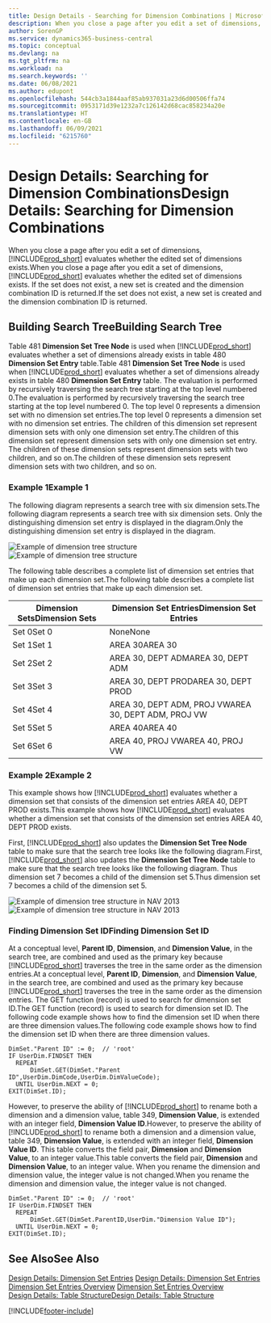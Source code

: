 ```yaml
---
title: Design Details - Searching for Dimension Combinations | Microsoft Docs
description: When you close a page after you edit a set of dimensions, Business Central evaluates whether the edited set of dimensions exists. If the set does not exist, a new set is created and the dimension combination ID is returned.
author: SorenGP
ms.service: dynamics365-business-central
ms.topic: conceptual
ms.devlang: na
ms.tgt_pltfrm: na
ms.workload: na
ms.search.keywords: ''
ms.date: 06/08/2021
ms.author: edupont
ms.openlocfilehash: 544cb3a1844aaf85ab937031a23d6d00506ffa74
ms.sourcegitcommit: 0953171d39e1232a7c126142d68cac858234a20e
ms.translationtype: HT
ms.contentlocale: en-GB
ms.lasthandoff: 06/09/2021
ms.locfileid: "6215760"
---
```

# <a name="design-details-searching-for-dimension-combinations"></a><span data-ttu-id="4893c-104">Design Details: Searching for Dimension Combinations</span><span class="sxs-lookup"><span data-stu-id="4893c-104">Design Details: Searching for Dimension Combinations</span></span>
<span data-ttu-id="4893c-105">When you close a page after you edit a set of dimensions, [!INCLUDE[prod_short](includes/prod_short.md)] evaluates whether the edited set of dimensions exists.</span><span class="sxs-lookup"><span data-stu-id="4893c-105">When you close a page after you edit a set of dimensions, [!INCLUDE[prod_short](includes/prod_short.md)] evaluates whether the edited set of dimensions exists.</span></span> <span data-ttu-id="4893c-106">If the set does not exist, a new set is created and the dimension combination ID is returned.</span><span class="sxs-lookup"><span data-stu-id="4893c-106">If the set does not exist, a new set is created and the dimension combination ID is returned.</span></span>  

## <a name="building-search-tree"></a><span data-ttu-id="4893c-107">Building Search Tree</span><span class="sxs-lookup"><span data-stu-id="4893c-107">Building Search Tree</span></span>  
 <span data-ttu-id="4893c-108">Table 481 **Dimension Set Tree Node** is used when [!INCLUDE[prod_short](includes/prod_short.md)] evaluates whether a set of dimensions already exists in table 480 **Dimension Set Entry** table.</span><span class="sxs-lookup"><span data-stu-id="4893c-108">Table 481 **Dimension Set Tree Node** is used when [!INCLUDE[prod_short](includes/prod_short.md)] evaluates whether a set of dimensions already exists in table 480 **Dimension Set Entry** table.</span></span> <span data-ttu-id="4893c-109">The evaluation is performed by recursively traversing the search tree starting at the top level numbered 0.</span><span class="sxs-lookup"><span data-stu-id="4893c-109">The evaluation is performed by recursively traversing the search tree starting at the top level numbered 0.</span></span> <span data-ttu-id="4893c-110">The top level 0 represents a dimension set with no dimension set entries.</span><span class="sxs-lookup"><span data-stu-id="4893c-110">The top level 0 represents a dimension set with no dimension set entries.</span></span> <span data-ttu-id="4893c-111">The children of this dimension set represent dimension sets with only one dimension set entry.</span><span class="sxs-lookup"><span data-stu-id="4893c-111">The children of this dimension set represent dimension sets with only one dimension set entry.</span></span> <span data-ttu-id="4893c-112">The children of these dimension sets represent dimension sets with two children, and so on.</span><span class="sxs-lookup"><span data-stu-id="4893c-112">The children of these dimension sets represent dimension sets with two children, and so on.</span></span>  

### <a name="example-1"></a><span data-ttu-id="4893c-113">Example 1</span><span class="sxs-lookup"><span data-stu-id="4893c-113">Example 1</span></span>  
 <span data-ttu-id="4893c-114">The following diagram represents a search tree with six dimension sets.</span><span class="sxs-lookup"><span data-stu-id="4893c-114">The following diagram represents a search tree with six dimension sets.</span></span> <span data-ttu-id="4893c-115">Only the distinguishing dimension set entry is displayed in the diagram.</span><span class="sxs-lookup"><span data-stu-id="4893c-115">Only the distinguishing dimension set entry is displayed in the diagram.</span></span>  

 <span data-ttu-id="4893c-116">![Example of dimension tree structure](media/nav2013_dimension_tree.png "Example of dimension tree structure")</span><span class="sxs-lookup"><span data-stu-id="4893c-116">![Example of dimension tree structure](media/nav2013_dimension_tree.png "Example of dimension tree structure")</span></span>  

 <span data-ttu-id="4893c-117">The following table describes a complete list of dimension set entries that make up each dimension set.</span><span class="sxs-lookup"><span data-stu-id="4893c-117">The following table describes a complete list of dimension set entries that make up each dimension set.</span></span>  

|<span data-ttu-id="4893c-118">Dimension Sets</span><span class="sxs-lookup"><span data-stu-id="4893c-118">Dimension Sets</span></span>|<span data-ttu-id="4893c-119">Dimension Set Entries</span><span class="sxs-lookup"><span data-stu-id="4893c-119">Dimension Set Entries</span></span>|  
|--------------------|---------------------------|  
|<span data-ttu-id="4893c-120">Set 0</span><span class="sxs-lookup"><span data-stu-id="4893c-120">Set 0</span></span>|<span data-ttu-id="4893c-121">None</span><span class="sxs-lookup"><span data-stu-id="4893c-121">None</span></span>|  
|<span data-ttu-id="4893c-122">Set 1</span><span class="sxs-lookup"><span data-stu-id="4893c-122">Set 1</span></span>|<span data-ttu-id="4893c-123">AREA 30</span><span class="sxs-lookup"><span data-stu-id="4893c-123">AREA 30</span></span>|  
|<span data-ttu-id="4893c-124">Set 2</span><span class="sxs-lookup"><span data-stu-id="4893c-124">Set 2</span></span>|<span data-ttu-id="4893c-125">AREA 30, DEPT ADM</span><span class="sxs-lookup"><span data-stu-id="4893c-125">AREA 30, DEPT ADM</span></span>|  
|<span data-ttu-id="4893c-126">Set 3</span><span class="sxs-lookup"><span data-stu-id="4893c-126">Set 3</span></span>|<span data-ttu-id="4893c-127">AREA 30, DEPT PROD</span><span class="sxs-lookup"><span data-stu-id="4893c-127">AREA 30, DEPT PROD</span></span>|  
|<span data-ttu-id="4893c-128">Set 4</span><span class="sxs-lookup"><span data-stu-id="4893c-128">Set 4</span></span>|<span data-ttu-id="4893c-129">AREA 30, DEPT ADM, PROJ VW</span><span class="sxs-lookup"><span data-stu-id="4893c-129">AREA 30, DEPT ADM, PROJ VW</span></span>|  
|<span data-ttu-id="4893c-130">Set 5</span><span class="sxs-lookup"><span data-stu-id="4893c-130">Set 5</span></span>|<span data-ttu-id="4893c-131">AREA 40</span><span class="sxs-lookup"><span data-stu-id="4893c-131">AREA 40</span></span>|  
|<span data-ttu-id="4893c-132">Set 6</span><span class="sxs-lookup"><span data-stu-id="4893c-132">Set 6</span></span>|<span data-ttu-id="4893c-133">AREA 40, PROJ VW</span><span class="sxs-lookup"><span data-stu-id="4893c-133">AREA 40, PROJ VW</span></span>|  

### <a name="example-2"></a><span data-ttu-id="4893c-134">Example 2</span><span class="sxs-lookup"><span data-stu-id="4893c-134">Example 2</span></span>  
 <span data-ttu-id="4893c-135">This example shows how [!INCLUDE[prod_short](includes/prod_short.md)] evaluates whether a dimension set that consists of the dimension set entries AREA 40, DEPT PROD exists.</span><span class="sxs-lookup"><span data-stu-id="4893c-135">This example shows how [!INCLUDE[prod_short](includes/prod_short.md)] evaluates whether a dimension set that consists of the dimension set entries AREA 40, DEPT PROD exists.</span></span>  

 <span data-ttu-id="4893c-136">First, [!INCLUDE[prod_short](includes/prod_short.md)] also updates the **Dimension Set Tree Node** table to make sure that the search tree looks like the following diagram.</span><span class="sxs-lookup"><span data-stu-id="4893c-136">First, [!INCLUDE[prod_short](includes/prod_short.md)] also updates the **Dimension Set Tree Node** table to make sure that the search tree looks like the following diagram.</span></span> <span data-ttu-id="4893c-137">Thus dimension set 7 becomes a child of the dimension set 5.</span><span class="sxs-lookup"><span data-stu-id="4893c-137">Thus dimension set 7 becomes a child of the dimension set 5.</span></span>  

 <span data-ttu-id="4893c-138">![Example of dimension tree structure in NAV 2013](media/nav2013_dimension_tree_example2.png "Example of dimension tree structure in NAV 2013")</span><span class="sxs-lookup"><span data-stu-id="4893c-138">![Example of dimension tree structure in NAV 2013](media/nav2013_dimension_tree_example2.png "Example of dimension tree structure in NAV 2013")</span></span>  

### <a name="finding-dimension-set-id"></a><span data-ttu-id="4893c-139">Finding Dimension Set ID</span><span class="sxs-lookup"><span data-stu-id="4893c-139">Finding Dimension Set ID</span></span>  
 <span data-ttu-id="4893c-140">At a conceptual level, **Parent ID**, **Dimension**, and **Dimension Value**, in the search tree, are combined and used as the primary key because [!INCLUDE[prod_short](includes/prod_short.md)] traverses the tree in the same order as the dimension entries.</span><span class="sxs-lookup"><span data-stu-id="4893c-140">At a conceptual level, **Parent ID**, **Dimension**, and **Dimension Value**, in the search tree, are combined and used as the primary key because [!INCLUDE[prod_short](includes/prod_short.md)] traverses the tree in the same order as the dimension entries.</span></span> <span data-ttu-id="4893c-141">The GET function (record) is used to search for dimension set ID.</span><span class="sxs-lookup"><span data-stu-id="4893c-141">The GET function (record) is used to search for dimension set ID.</span></span> <span data-ttu-id="4893c-142">The following code example shows how to find the dimension set ID when there are three dimension values.</span><span class="sxs-lookup"><span data-stu-id="4893c-142">The following code example shows how to find the dimension set ID when there are three dimension values.</span></span>  

```  
DimSet."Parent ID" := 0;  // 'root'  
IF UserDim.FINDSET THEN  
  REPEAT  
      DimSet.GET(DimSet."Parent ID",UserDim.DimCode,UserDim.DimValueCode);  
  UNTIL UserDim.NEXT = 0;  
EXIT(DimSet.ID);  

```  

<span data-ttu-id="4893c-143">However, to preserve the ability of [!INCLUDE[prod_short](includes/prod_short.md)] to rename both a dimension and a dimension value, table 349, **Dimension Value**, is extended with an integer field, **Dimension Value ID**.</span><span class="sxs-lookup"><span data-stu-id="4893c-143">However, to preserve the ability of [!INCLUDE[prod_short](includes/prod_short.md)] to rename both a dimension and a dimension value, table 349, **Dimension Value**, is extended with an integer field, **Dimension Value ID**.</span></span> <span data-ttu-id="4893c-144">This table converts the field pair, **Dimension** and **Dimension Value**, to an integer value.</span><span class="sxs-lookup"><span data-stu-id="4893c-144">This table converts the field pair, **Dimension** and **Dimension Value**, to an integer value.</span></span> <span data-ttu-id="4893c-145">When you rename the dimension and dimension value, the integer value is not changed.</span><span class="sxs-lookup"><span data-stu-id="4893c-145">When you rename the dimension and dimension value, the integer value is not changed.</span></span>  

```  
DimSet."Parent ID" := 0;  // 'root'  
IF UserDim.FINDSET THEN  
  REPEAT  
      DimSet.GET(DimSet.ParentID,UserDim."Dimension Value ID");  
  UNTIL UserDim.NEXT = 0;  
EXIT(DimSet.ID);  

```  

## <a name="see-also"></a><span data-ttu-id="4893c-146">See Also</span><span class="sxs-lookup"><span data-stu-id="4893c-146">See Also</span></span>
    
 <span data-ttu-id="4893c-147">[Design Details: Dimension Set Entries](design-details-dimension-set-entries.md) </span><span class="sxs-lookup"><span data-stu-id="4893c-147">[Design Details: Dimension Set Entries](design-details-dimension-set-entries.md) </span></span>  
 <span data-ttu-id="4893c-148">[Dimension Set Entries Overview](design-details-dimension-set-entries-overview.md) </span><span class="sxs-lookup"><span data-stu-id="4893c-148">[Dimension Set Entries Overview](design-details-dimension-set-entries-overview.md) </span></span>  
 [<span data-ttu-id="4893c-149">Design Details: Table Structure</span><span class="sxs-lookup"><span data-stu-id="4893c-149">Design Details: Table Structure</span></span>](design-details-table-structure.md)   
 


[!INCLUDE[footer-include](includes/footer-banner.md)]

